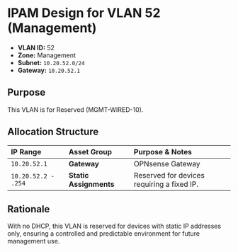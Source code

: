 # IPAM Design for VLAN 52 (Management)

- **VLAN ID:** 52
- **Zone:** Management
- **Subnet:** `10.20.52.0/24`
- **Gateway:** `10.20.52.1`

## Purpose

This VLAN is for Reserved (MGMT-WIRED-10).

## Allocation Structure

| IP Range | Asset Group | Purpose & Notes |
| :--- | :--- | :--- |
| `10.20.52.1` | **Gateway** | OPNsense Gateway |
| `10.20.52.2 - .254` | **Static Assignments** | Reserved for devices requiring a fixed IP. |

## Rationale

With no DHCP, this VLAN is reserved for devices with static IP addresses only, ensuring a controlled and predictable environment for future management use.
